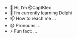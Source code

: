 - 👋 Hi, I’m @CaptKlex
- 🌱 I’m currently learning Delphi
- 📫 How to reach me ...
- 😄 Pronouns: ...
- ⚡ Fun fact: ...

<!---
CaptKlex/CaptKlex is a ✨ special ✨ repository because its `README.md` (this file) appears on your GitHub profile.
You can click the Preview link to take a look at your changes.
--->
